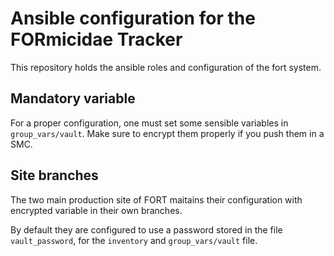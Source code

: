 # Ansible configuration for the FORmicidae Tracker

This repository holds the ansible roles and configuration of the fort system.

## Mandatory variable

For a proper configuration, one must set some sensible variables in
`group_vars/vault`. Make sure to encrypt them properly if you push
them in a SMC.

## Site branches

The two main production site of FORT maitains their configuration with
encrypted variable in their own branches.

By default they are configured to use a password stored in the file
`vault_password`, for the `inventory` and `group_vars/vault` file.
